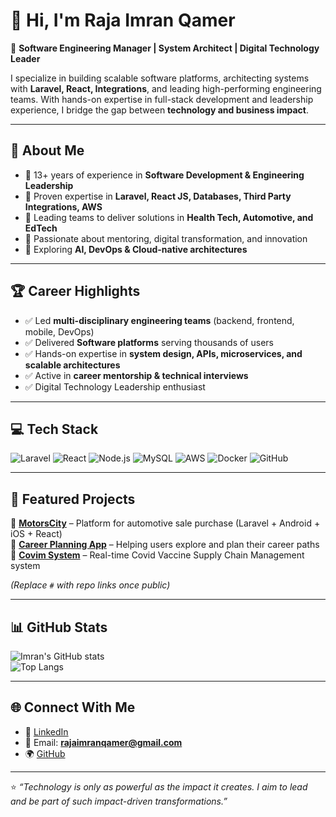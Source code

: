 # 👋 Hi, I'm Raja Imran Qamer  

💼 **Software Engineering Manager | System Architect | Digital Technology Leader**  

I specialize in building scalable software platforms, architecting systems with **Laravel, React, Integrations**, and leading high-performing engineering teams. With hands-on expertise in full-stack development and leadership experience, I bridge the gap between **technology and business impact**.

---

## 🚀 About Me  
- 🔹 13+ years of experience in **Software Development & Engineering Leadership**  
- 🔹 Proven expertise in **Laravel, React JS, Databases, Third Party Integrations, AWS**  
- 🔹 Leading teams to deliver solutions in **Health Tech, Automotive, and EdTech**  
- 🔹 Passionate about mentoring, digital transformation, and innovation  
- 🔹 Exploring **AI, DevOps & Cloud-native architectures**  

---

## 🏆 Career Highlights  
- ✅ Led **multi-disciplinary engineering teams** (backend, frontend, mobile, DevOps)  
- ✅ Delivered **Software platforms** serving thousands of users  
- ✅ Hands-on expertise in **system design, APIs, microservices, and scalable architectures**  
- ✅ Active in **career mentorship & technical interviews**  
- ✅ Digital Technology Leadership enthusiast  

---

## 💻 Tech Stack  
![Laravel](https://img.shields.io/badge/Laravel-F55247?style=for-the-badge&logo=laravel&logoColor=white)
![React](https://img.shields.io/badge/React-20232A?style=for-the-badge&logo=react&logoColor=61DAFB)
![Node.js](https://img.shields.io/badge/Node.js-339933?style=for-the-badge&logo=nodedotjs&logoColor=white)
![MySQL](https://img.shields.io/badge/MySQL-005C84?style=for-the-badge&logo=mysql&logoColor=white)
![AWS](https://img.shields.io/badge/AWS-232F3E?style=for-the-badge&logo=amazonaws&logoColor=FF9900)
![Docker](https://img.shields.io/badge/Docker-2496ED?style=for-the-badge&logo=docker&logoColor=white)
![GitHub](https://img.shields.io/badge/GitHub-181717?style=for-the-badge&logo=github&logoColor=white)

---

## 📂 Featured Projects  
🔹 [**MotorsCity**](#) – Platform for automotive sale purchase (Laravel + Android + iOS + React)  
🔹 [**Career Planning App**](#) – Helping users explore and plan their career paths  
🔹 [**Covim System**](#) – Real-time Covid Vaccine Supply Chain Management system  

*(Replace `#` with repo links once public)*  

---

## 📊 GitHub Stats  
![Imran's GitHub stats](https://github-readme-stats.vercel.app/api?username=pakistanimoon&show_icons=true&theme=tokyonight)  
![Top Langs](https://github-readme-stats.vercel.app/api/top-langs/?username=pakistanimoon&layout=compact&theme=tokyonight)  

---

## 🌐 Connect With Me  
- 💼 [LinkedIn](https://www.linkedin.com/in/raja-imran-qamer-07a67725/)  
- 📧 Email: **rajaimranqamer@gmail.com**  
- 🌍 [GitHub](https://github.com/pakistanimoon)  

---

⭐️ _“Technology is only as powerful as the impact it creates. I aim to lead and be part of such impact-driven transformations.”_  
